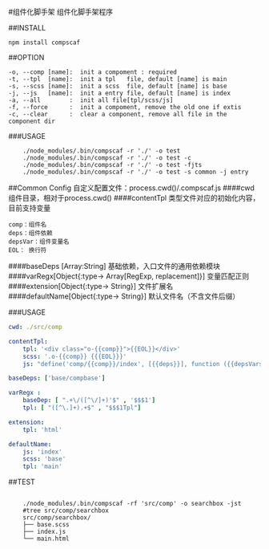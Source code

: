 #组件化脚手架
组件化脚手架程序

##INSTALL

    npm install compscaf

##OPTION

    -o, --comp [name]:  init a compoment : required
    -t, --tpl  [name]:  init a tpl   file, default [name] is main 
    -s, --scss [name]:  init a scss  file, default [name] is base 
    -j, --js   [name]:  init a entry file, default [name] is index
    -a, --all        :  init all file[tpl/scss/js]
    -f, --force      :  init a compoment, remove the old one if extis
    -c, --clear      :  clear a component, remove all file in the component dir
    

###USAGE
```shell
    ./node_modules/.bin/compscaf -r './' -o test 
    ./node_modules/.bin/compscaf -r './' -o test -c 
    ./node_modules/.bin/compscaf -r './' -o test -fjts 
    ./node_modules/.bin/compscaf -r './' -o test -s common -j entry
```

##Common Config
自定义配置文件：process.cwd()/.compscaf.js
####cwd
组件目录，相对于process.cwd()
####contentTpl
类型文件对应的初始化内容，目前支持变量

    comp：组件名
    deps：组件依赖
    depsVar：组件变量名
    EOL： 换行符
    
####baseDeps [Array:String]
基础依赖，入口文件的通用依赖模块
####varRegx[Object{:type-> Array[RegExp, replacement]}]
变量匹配正则
####extension[Object{:type-> String}]
文件扩展名
####defaultName[Object{:type-> String}]
默认文件名（不含文件后缀）

###USAGE
```yml
cwd: ./src/comp

contentTpl:
    tpl: '<div class="o-{{comp}}">{{EOL}}</div>'
    scss: '.o-{{comp}} {{{EOL}}}'
    js: "define('comp/{{comp}}/index', [{{deps}}], function ({{depsVars}}) {{{EOL}}})"

baseDeps: ['base/compbase']

varRegx :
    baseDep: [ ".+\/([^\/]+)'$" , '$$$1']
    tpl: [ "([^\.]+).+$" , "$$$1Tpl"]

extension:
    tpl: 'html'

defaultName:
    js: 'index'
    scss: 'base'
    tpl: 'main'
```
##TEST

```shell

    ./node_modules/.bin/compscaf -rf 'src/comp' -o searchbox -jst
    #tree src/comp/searchbox
    src/comp/searchbox/
    ├── base.scss
    ├── index.js
    └── main.html
```

